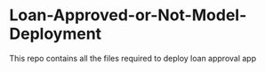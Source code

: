 # Loan-Approved-or-Not-Model-Deployment
This repo contains all the files required to deploy loan approval app
